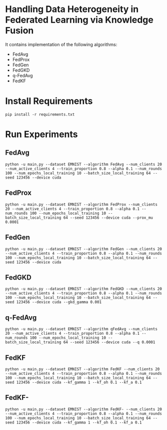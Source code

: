 # Handling Data Heterogeneity in Federated Learning via Knowledge Fusion
It contains implementation of the following algorithms:
* FedAvg
* FedProx
* FedGen
* FedGKD
* q-FedAvg
* FedKF

# Install Requirements
`pip install -r requirements.txt`

# Run Experiments

## FedAvg
`python -u main.py --dataset EMNIST --algorithm FedAvg --num_clients 20 --num_active_clients 4 --train_proportion 0.8 --alpha 0.1 --num_rounds 100 --num_epochs_local_training 10 --batch_size_local_training 64 --seed 123456 --device cuda`

## FedProx
`python -u main.py --dataset EMNIST --algorithm FedProx --num_clients 20 --num_active_clients 4 --train_proportion 0.8 --alpha 0.1 --num_rounds 100 --num_epochs_local_training 10 --batch_size_local_training 64 --seed 123456 --device cuda --prox_mu 0.0001`

## FedGen
`python -u main.py --dataset EMNIST --algorithm FedGen --num_clients 20 --num_active_clients 4 --train_proportion 0.8 --alpha 0.1 --num_rounds 100 --num_epochs_local_training 10 --batch_size_local_training 64 --seed 123456 --device cuda`

## FedGKD
`python -u main.py --dataset EMNIST --algorithm FedGKD --num_clients 20 --num_active_clients 4 --train_proportion 0.8 --alpha 0.1 --num_rounds 100 --num_epochs_local_training 10 --batch_size_local_training 64 --seed 123456 --device cuda --gkd_gamma 0.001`

## q-FedAvg
`python -u main.py --dataset EMNIST --algorithm qFedAvg --num_clients 20 --num_active_clients 4 --train_proportion 0.8 --alpha 0.1 --num_rounds 100 --num_epochs_local_training 10 --batch_size_local_training 64 --seed 123456 --device cuda --q 0.0001`

## FedKF
`python -u main.py --dataset EMNIST --algorithm FedKF --num_clients 20 --num_active_clients 4 --train_proportion 0.8 --alpha 0.1 --num_rounds 100 --num_epochs_local_training 10 --batch_size_local_training 64 --seed 123456 --device cuda --kf_gamma 1 --kf_oh 0.1 --kf_a 0.1`

## FedKF-
`python -u main.py --dataset EMNIST --algorithm FedKF- --num_clients 20 --num_active_clients 4 --train_proportion 0.8 --alpha 0.1 --num_rounds 100 --num_epochs_local_training 10 --batch_size_local_training 64 --seed 123456 --device cuda --kf_gamma 1 --kf_oh 0.1 --kf_a 0.1`
